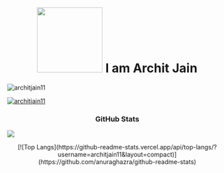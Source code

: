 <!-- Heading -->

<h1 align="center"><img src="https://user-images.githubusercontent.com/63463358/173118072-834c0298-52b7-4bcc-a7dc-5493088169b1.gif" width="150"> I am Archit Jain</h1>
<!-- <h3 align="center">NSUT COE '24</h3> -->



<p align="left"> <img src="https://komarev.com/ghpvc/?username=architjain11&label=Profile%20views&color=0e75b6&style=flat" alt="architjain11" /> </p>
<p align="left"> <a href="https://github.com/architjain11/github-profile-trophy"><img src="https://github-profile-trophy.vercel.app/?username=architjain11&row=2&column=3&theme=onedark" alt="architjain11" /></a> </p>

<!--
**architjain11/architjain11** is a ✨ _special_ ✨ repository because its `README.md` (this file) appears on your GitHub profile.

Here are some ideas to get you started:

- 🔭 I’m currently working on ...
- 🌱 I’m currently learning ...
- 👯 I’m looking to collaborate on ...
- 🤔 I’m looking for help with ...
- 💬 Ask me about ...
- 📫 How to reach me: ...
- 😄 Pronouns: ...
- ⚡ Fun fact: ...
-->

<h3 align="center">GitHub Stats</h3>

<a align="center" href=""><img align="centre" src="https://github-readme-stats.vercel.app/api?username=architjain11&count_private=true&include_all_commits=true&show_icons=true&title_color=007bff&text_color=e7e7e7&icon_color=007bff&bg_color=171c28" />
</a>

<p align="center">
[![Top Langs](https://github-readme-stats.vercel.app/api/top-langs/?username=architjain11&layout=compact)](https://github.com/anuraghazra/github-readme-stats)</p>


<!-- 
<p align="center">
![Top Langs](https://github-readme-stats.vercel.app/api/top-langs/?username=architjain11&layout=compact&title_color=007bff&text_color=e7e7e7&icon_color=007bff&bg_color=171c28)
</p> -->
